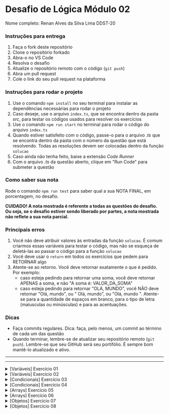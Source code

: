 # Desafio de Lógica Módulo 02

Nome completo: Renan Alves da Silva Lima DDST-20

### Instruções para entrega

1. Faça o fork deste repositório
2. Clone o repositório forkado
3. Abra-o no VS Code
4. Resolva o desafio
5. Atualize o repositório remoto com o código (`git push`)
6. Abra um pull request
7. Cole o link do seu pull request na plataforma

### Instruções para rodar o projeto

1. Use o comando `npm install` no seu terminal para instalar as dependências necessárias para rodar o projeto
2. Caso deseje, use o arquivo `index.ts`, que se encontra dentro da pasta _src_, para testar os códigos usados para resolver os exercícios
3. Use o comando `npm run start` no terminal para rodar o código do arquivo `index.ts`
4. Quando estiver satisfeito com o código, passe-o para o arquivo _.ts_ que se encontra dentro da pasta com o número da questão que está resolvendo. Todas as resoluções devem ser colocadas dentro da função `solucao`
5. Caso ainda não tenha feito, baixe a extensão _Code Runner_
6. Com o arquivo _.ts_ da questão aberto, clique em "Run Code" para submeter a questão

### Como saber sua nota

Rode o comando `npm run test` para saber qual a sua NOTA FINAL, em porcentagem, no desafio.

**CUIDADO! A nota mostrada é referente a todas as questões do desafio. Ou seja, se o desafio estiver sendo liberado por partes, a nota mostrada não reflete a sua nota parcial.**

### Principais erros

1. Você não deve atribuir valores às entradas da função `solucao`. É comum criarmos essas variáveis para testar o código, mas não se esqueça de deletá-las ao passar o código para a função `solucao`
2. Você deve usar o `return` em todos os exercícios que pedem para RETORNAR algo
3. Atente-se ao retorno. Você deve retornar exatamente o que é pedido. Por exemplo:
   - caso esteja pedindo para retornar uma soma, você deve retornar APENAS a soma, e não "A soma é: VALOR_DA_SOMA"
   - caso esteja pedindo para retornar "OLA, MUNDO", você NÃO deve retornar "Olá, mundo", ou " Olá, mundo", ou "Olá, mundo ". Atente-se para a quantidade de espaços em branco, para o tipo de letra (maíusculas ou minúsculas) e para as acentuações.

### Dicas

- Faça commits regulares. Dica: faça, pelo menos, um commit ao término de cada um das questão
- Quando terminar, lembre-se de atualizar seu repositório remoto (`git push`). Lembre-se que seu GitHub será seu portifólio. É sempre bom mantê-lo atualizado e ativo.

---

---

<details>
<summary>[Variáveis] Exercício 01</summary>

# Conversão de temperatura

## Problema

O Calor é a energia transferida de um corpo para o outro quando existe diferença de temperatura. Já temperatura é a medida de agitação das moléculas (pequenas partes que compõe um corpo).

Quando dois ou mais corpos atingem a mesma temperatura dizemos que eles estão em equilíbrio térmico. Podemos então comparar estes objetos para fazer medidas. É assim que funciona o termômetro.

Existem diversas escalas de temperatura. As mais conhecidas são Celsius, Fahrenheit e Kelvin.

William Tomson, conhecido como Lord Kelvin, estudando o comportamento do gases, descobriu a menor temperatura que um corpo poderia atingir, que seria equivalente a -273°C. A partir daí determinou o ponto zero de sua escala. Criou assim o que chamamos de escala absoluta.

A conversão de graus Celsius para Kelvin é dada pela fórmula

$kelvin = celsius + 273$

## Entrada

A entrada será composta por uma variável:

- `celsius`: variável do tipo number que armazena uma temperatura medida em graus Celsius

## Saída

Seu programa deve **RETORNAR** a temperatura convertida para Kelvin.

## Exemplos

### Entrada 1

```ts
celsius = 10;
```

### Saída 1

283

### Explicação 1

10 graus celsius corresponde à 273 + 10 = 283 kelvins.

</details>

<details>
<summary>[Variáveis] Exercício 02</summary>

# Mercado de Câmbio

## Problema

O mercado de câmbio, também conhecido como mercado Forex (Foreign Exchange), é onde as moedas são negociadas. Funciona de forma descentralizada, o que significa que não há uma única bolsa central onde todas as transações ocorrem. Em vez disso, o mercado de câmbio é composto por uma rede global de bancos, instituições financeiras, corretoras e traders que compram e vendem moedas.

Os participantes do mercado compram uma moeda e vendem outra simultaneamente, esperando que o valor da moeda comprada aumente em relação à moeda vendida.

O resultado (lucro ou prejuízo) de uma operação pode ser calculado como

$resultado = (preco ~ na ~ venda - preco ~ na ~ compra) \cdot valor ~ investido$

Se o valor for positivo, o investidor teve lucro; se negativo, prejuízo.

Você está desenvolvendo um programa para calcular o resultado de uma operação realizada nesse mercado.

## Entrada

A entrada será composta por três variáveis:

- `precoVenda`: variável do tipo _number_ que armazena qual o valor pago na venda
- `precoCompra`: variável do tipo _number_ que armazena qual o valor pago na compra
- `valorInvestido`: valor que foi investido

## Saída

Seu programa deve **RETORNAR** o resultado da operação realizada.

## Exemplos

### Entrada 1

```ts
precoVenda = 6.5;
precoCompra = 6.4;
valorInvestido = 1000;
```

### Saída 1

100

### Explicação 1

O lucro foi de

lucro = $(6.5 - 6.4) \cdot 1000 = 0.1 \cdot 1000 = 100$

### Entrada 2

```ts
precoVenda = 3;
precoCompra = 3.5;
valorInvestido = 1000;
```

### Saída 1

-500

### Explicação 1

O prejuízo foi de

prejuízo = $(3 - 3.5) \cdot 1000 = 0.5 \cdot 1000 = -500$

</details>

<details>

<summary>[Condicionais] Exercício 03</summary>

# Criptografia

## Problema

Quando um usuário faz cadastro em um sistema ou quando ele decide atualizar sua senha, é realizada uma criptografia, que é a conversão de texto simples legível por humanos em texto incompreensível. Essa prática protege as senhas dos usuários contra acesso não autorizado por parte de invasores. Mesmo que o banco de dados (local onde a senha criptografada fica armazenada) seja comprometido, as senhas não podem ser facilmente decifradas.

Você está desenvolvendo a parte do programa responsável pelo login do usuário. Essa funcionalidade é responsável por comparar a senha digitada pelo usuário com a senha criptografada que vem do banco de dados.

A criptografia usada no projeto é simples. Para criptografar a senha é adicionado ao início e ao fim a palavra "cubos". Por exemplo, se a senha escolhida pelo usuário for "1234", a senha criptografada é "cubos1234cubos".

## Entrada

A entrada será composta por duas variáveis:

- `senhaDigitada`: string que armazena a senha digitada pelo usuário no momento da tentativa de login
- `senhaCriptografada`: string que armazena a senha criptografada que vem do banco de dados

## Saída

Seu programa deve **RETORNAR**:

- `LOGIN NAO AUTORIZADO`: caso a senha não esteja correta
- `LOGIN AUTORIZADO`: caso a senha esteja correta

## Exemplos

### Entrada 1

```ts
senhaDigitada = "cruzeiro";
senhaCriptografada = "cuboscruzeirocubos";
```

### Saída 1

"LOGIN AUTORIZADO"

### Explicação 1

Veja que a senha criptografada é composta por:

"cubos" + `SENHA` + "cubos"

Comparando essa estrutura com a senha criptografada que veio no banco de dados, temos:

"cubos" + "cruzeiro" + "cubos"

Portanto, a senha digitada é igual à senha cadastrada no banco de dados sem a criptografia (descriptografada).

</details>

<details>
<summary>[Condicionais] Exercício 04</summary>

# Programa fidelidade

## Problema

Um programa de fidelidade em um supermercado oferece descontos aos clientes com base na quantidade total de pontos acumulados. A política de descontos é a seguinte:

- Se um cliente acumular menos de 100 pontos, não receberá nenhum desconto.
- Se um cliente acumular de 100 a 500 pontos, receberá um desconto de 10% em suas compras.
- Se um cliente acumular mais de 500 pontos, receberá um desconto de 20% em suas compras.

Escreva um programa que calcule o valor total da compra com base na política de desconto do programa de fidelidade.

O valor total da compra é calculado como

$valor ~ total = valor ~ compra - desconto \cdot valor ~ compra$

## Entrada

A entrada será composta por duas variáveis:

- `pontosAcumulados`: number que armazena quantos pontos o cliente acumulou no programa de fidelidade
- `valorCompra`: valor da compra sem o desconto

**OBS: 10% corresponde a 0.1, e 20% corresponde a 0.2. Esses são os valores que você deve usar no cálculo**

## Saída

Seu programa deve **RETORNAR** o valor total da compra (valor com o desconto aplicado).

## Exemplos

### Entrada 1

```ts
pontosAcumulados = 600;
valorCompra = 500;
```

### Saída 1

400

### Explicação 1

O cliente acumulou 600 pontos, o que corresponde a um desconto de 20% (0.2). Sendo assim, ele pagará

$valor ~ total = 500 - 0.2 \cdot 500 = 500 - 100 = 400$

### Entrada 2

```ts
pontosAcumulados = 150;
valorCompra = 100;
```

### Saída 2

90

### Explicação 2

O cliente acumulou 150 pontos, o que corresponde a um desconto de 10% (0.1). Sendo assim, ele pagará

$valor ~ total = 100 - 0.1 \cdot 100 = 100 - 10 = 90$

</details>

<details>
<summary>[Arrays] Exercício 05</summary>

# Vendas semanais

## Problema

Você trabalha como desenvolvedor para uma rede de lojas e está desenvolvendo uma funcionalidade para calcular o valor total das vendas realizadas durante uma semana.

## Entrada

A entrada será composta por uma variável:

- `vendasDiarias`: array de number em que cada posição armazena o total de vendas realizadas em um dia da semana

## Saída

Seu programa deve **RETORNAR** o valor total das vendas na semana.

## Exemplos

### Entrada 1

```ts
vendasDiarias = [150.5, 200.25, 180.75, 220, 190.8, 210.3, 250.6];
```

### Saída 1

1403.20

### Explicação 1

O total de vendas na semana é de

$total = 150.5 + 200.25 + 180.75 + 220 + 190.8 + 210.3 + 250.6 = 1403.20$

</details>

<details>
<summary>[Arrays] Exercício 06</summary>

# Desempenho de investimento

## Problema

Um analista financeiro está analisando o desempenho de uma carteira de investimentos ao longo do tempo. Ele tem uma lista de retornos diários sobre o investimento armazenados em um array. Ele deseja determinar se a carteira obteve um desempenho positivo ou negativo durante o período de análise. Escreva um programa que o ajude a determinar isso.

## Entrada

A entrada será composta por uma variável:

- `resultados`: array de number em que cada posição armazena o lucro (número positivo), prejuízo (número negativo) ou neutro (zero) de uma determinada carteira ao longo do tempo

## Saída

Seu programa deve **RETORNAR**:

- `POSITIVO`: se a quantidade de lucros for maior que a quantidade de prejuízos
- `NEGATIVO`: se a quantidade de prejuízos for maior que a quantidade de lucros
- `NEUTRO`: se a quantidade de lucros for igual à quantidade de prejuízos

## Exemplos

### Entrada 1

```ts
resultados = [0.02, -0.01, 0.03, -0.005, 0.01, -0.02];
```

### Saída 1

"NEUTRO"

### Explicação 1

A carteira analisada teve 3 lucros e 3 prejuízos.

### Entrada 2

```ts
resultados = [0.01, 0.005, -0.003, 0.002, -0.001, 0.004, 0.8, 0];
```

### Saída 1

"POSITIVO"

### Explicação 1

A carteira analisada teve 5 lucros, 2 prejuízos e 1 valor neutro.

</details>

<details>
<summary>[Objetos] Exercício 07</summary>

# Entrega em atraso

## Problema

Você, como desenvolvedor de uma empresa que possui um aplicativo de entregas, está desenvolvendo a funcionalidade que mostra ao usuário se a entrega dele está ou não em atraso.

## Entrada

A entrada será composta por duas variáveis:

- `dadosEntrega`: objeto que possui as propriedades `pedido`, `quantidade` e `estimativaEntrega`, que armazenam, respectivamente, o produto que foi pedido, a quantidade e a estimativa do dia em que a entrega será realizada
- `diaAtual`: variável do tipo number que armazena qual o dia atual

## Saída

Seu programa deve **RETORNAR**:

- `ENTREGA ATRASADA`: caso o dia atual seja posterior ao dia estimado para a entrega
- `ENTREGA NAO ATRASADA`: caso o dia atual seja anterior ou igual ao dia estimado para a entrega

## Exemplos

### Entrada 1

```ts
dadosEntrega = {
  pedido: "TV LED 24 polegadas",
  quantidade: 2,
  estimativaEntrega: 10,
};
diaAtual = 11;
```

### Saída 1

"ENTREGA ATRASADA"

### Explicação 1

A entrega estava prevista para o dia 10, e o dia atual é 11. Ou seja, a entrega está com um dia em atraso.

</details>

<details>
<summary>[Objetos] Exercício 08</summary>

# Despacho de mala

## Problema

Você, como desenvolvedor de software do aeroporto de Guarulhos, deve desenvolver um programa que mostrará a lista de passageiros que terão que pagar uma taxa imposta sobre malas que pesam mais de 23kg.

## Entrada

A entrada será composta uma variável:

- `dadosPassageiros`: array de objetos. Cada objeto contém o nome e quanto pesa a mala de um determinado passageiro

## Saída

Seu programa deve **RETORNAR**:

- os nomes, separados pelo símbolo `" - "`, ou seja, por um espaço em branco, um traço e outro espaço em branco (veja o exemplo), dos passageiros que terão que pagar a taxa
- `SEM PASSAGEIROS`: caso nenhum dos passageiros tenha que pagar a taxa

## Exemplos

### Entrada 1

```ts
dadosPassageiros = [
  {
    nome: "Passageiro A",
    pesoMala: 25,
  },
  {
    nome: "Passageiro B",
    pesoMala: 10,
  },
  {
    nome: "Passageiro C",
    pesoMala: 24,
  },
  {
    nome: "Passageiro D",
    pesoMala: 22,
  },
  {
    nome: "Passageiro E",
    pesoMala: 40,
  },
];
```

### Saída 1

"Passageiro A - Passageiro C - Passageiro E"

### Explicação 1

Os passageiros A, C e E possuem malas que pesam mais que 23kg.

</details>

